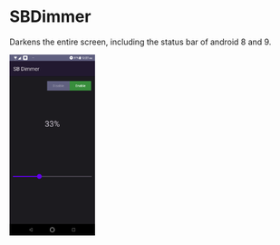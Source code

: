 # SBDimmer

Darkens the entire screen, including the status bar of android 8 and 9.


<img src="/example1.png" width="30%" />
